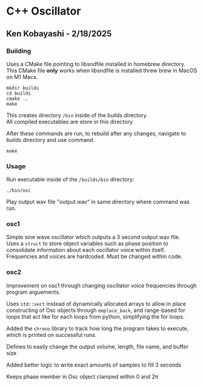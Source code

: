 # C++ Oscillator
## Ken Kobayashi - 2/18/2025

### Building
Uses a CMake file pointing to libsndfile installed in homebrew directory.  
This CMake file **only** works when libsndfile is installed threw brew in MacOS on M1 Macs.

```
mkdir builds
cd builds
cmake ..
make
```

This creates directory ```/bin``` inside of the builds directory.  
All compiled executables are store in this directory

After these commands are run, to rebuild after any changes, navigate to builds directory and use command.
```
make
```


### Usage
Run executable inside of the ```/builds/bin``` directory:
```
./bin/osc
```
Play output wav file "output.wav" in same directory where command was run.

### osc1

Simple sine wave oscillator which outputs a 3 second output.wav file.  
Uses a ```struct``` to store object variables such as phase position to consolidate information about each oscillator voice within itself.  
Frequencies and voices are hardcoded. Must be changed within code.

### osc2

Improvement on osc1 through changing oscillator voice frequencies through program arguements.

Uses ```std::vect``` instead of dynamically allocated arrays to allow in place constructing of Osc objects through ```emplace_back```, and range-based for loops that act like for each loops from python, simplifying the for loops.

Added the ```chrono``` library to track how long the program takes to execute, which is printed on successful runs.

Defines to easily change the output volume, length, file name, and buffer size

Added better logic to write exact amounts of samples to fill 3 seconds

Keeps phase member in Osc object clamped within 0 and 2π

